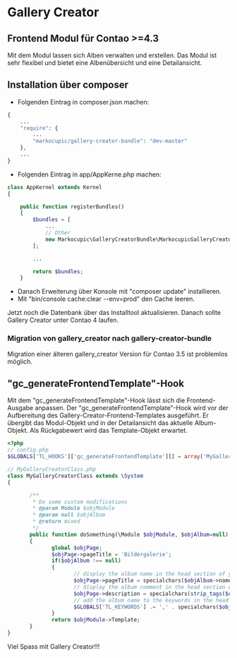 # Gallery Creator

## Frontend Modul für Contao >=4.3

Mit dem Modul lassen sich Alben verwalten und erstellen. Das Modul ist sehr flexibel und bietet eine Albenübersicht und eine Detailansicht.

## Installation über composer
* Folgenden Eintrag in composer.json machen:
```php
{
    ...
    "require": {
        ...
        "markocupic/gallery-creator-bundle": "dev-master"
    },
    ...
}
```
* Folgenden Eintrag in app/AppKerne.php machen:
```php
class AppKernel extends Kernel
{

    public function registerBundles()
    {
        $bundles = [
            ...
            // Other
            new Markocupic\GalleryCreatorBundle\MarkocupicGalleryCreatorBundle(),
        ];

        ...

        return $bundles;
    }
```
* Danach Erweiterung über Konsole mit "composer update" installieren.
* Mit "bin/console cache:clear --env=prod" den Cache leeren.

Jetzt noch die Datenbank über das Installtool aktualisieren. Danach sollte Gallery Creator unter Contao 4 laufen.
### Migration von gallery_creator nach gallery-creator-bundle
Migration einer älteren gallery_creator Version für Contao 3.5 ist problemlos möglich.

## "gc_generateFrontendTemplate"-Hook
Mit dem "gc_generateFrontendTemplate"-Hook lässt sich die Frontend-Ausgabe anpassen.
Der "gc_generateFrontendTemplate"-Hook wird vor der Aufbereitung des Gallery-Creator-Frontend-Templates ausgeführt. Er übergibt das Modul-Objekt und in der Detailansicht das aktuelle Album-Objekt. Als Rückgabewert wird das Template-Objekt erwartet.



```php
<?php
// config.php
$GLOBALS['TL_HOOKS']['gc_generateFrontendTemplate'][] = array('MyGalleryCreatorClass', 'doSomething');

// MyGalleryCreatorClass.php
class MyGalleryCreatorClass extends \System
{

       /**
        * Do some custom modifications
        * @param Module $objModule
        * @param null $objAlbum
        * @return mixed
        */
       public function doSomething(\Module $objModule, $objAlbum=null)
       {
              global $objPage;
              $objPage->pageTitle = 'Bildergalerie';
              if($objAlbum !== null)
              {
                     // display the album name in the head section of your page (title tag)
                     $objPage->pageTitle = specialchars($objAlbum->name);
                     // display the album comment in the head section of your page (description tag)
                     $objPage->description = specialchars(strip_tags($objAlbum->comment));
                     // add the album name to the keywords in the head section of your page (keywords tag)
                     $GLOBALS['TL_KEYWORDS'] .= ',' . specialchars($objAlbum->name) . ',' . specialchars($objAlbum->event_location);
              }
              return $objModule->Template;
       }
}
```


Viel Spass mit Gallery Creator!!!

